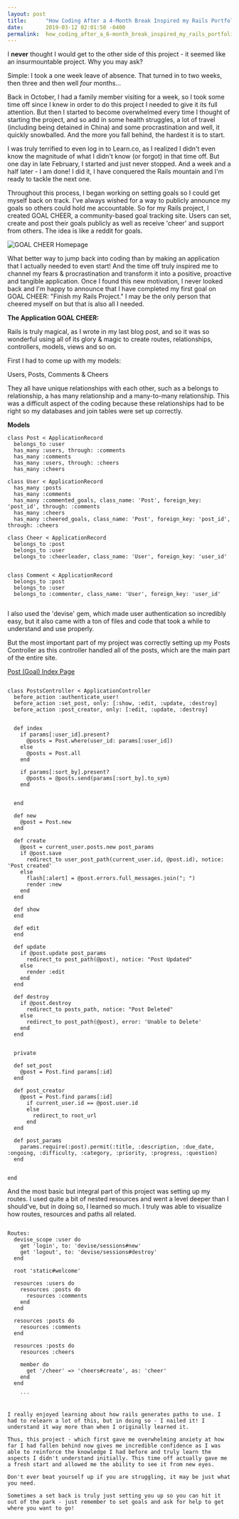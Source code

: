 ```yaml
---
layout: post
title:      "How Coding After a 4-Month Break Inspired my Rails Portfolio Project"
date:       2019-03-12 02:01:50 -0400
permalink:  how_coding_after_a_6-month_break_inspired_my_rails_portfolio_project
---
```


I **never** thought I would get to the other side of this project -  it seemed like an insurmountable project. Why you may ask? 


Simple: I took a one week leave of absence. That turned in to two weeks, then three and then well *four* months...

Back in October, I had a family member visiting for a week, so I took some time off since I knew in order to do this project I needed to give it its full attention. But then I started to become overwhelmed every time I thought of starting the project, and so add in some health struggles, a lot of travel (including being detained in China) and some procrastination and well, it quickly snowballed. And the more you fall behind, the hardest it is to start.

I was truly terrified to even log in to Learn.co, as I realized I didn't even know the magnitude of what I didn't know (or forgot) in that time off. But one day in late February, I started and just never stopped. And a week and a half later - I am done! I did it, I have conquered the Rails mountain and I'm ready to tackle the next one.

Throughout this process, I began working on setting goals so I could get myself back on track. I've always wished for a way to publicly announce my goals so others could hold me accountable. So for my Rails project, I created GOAL CHEER, a community-based goal tracking site. Users can set, create and post their goals publicly as well as receive 'cheer' and support from others. The idea is like a reddit for goals.

![GOAL CHEER Homepage](https://imgur.com/a/ZCN7ZmR)

What better way to jump back into coding than by making an application that I actually needed to even start! And the time off truly inspired me to channel my fears & procrastination and transform it into a positive, proactive and tangible application. Once I found this new motivation, I never looked back and I'm happy to announce that I have completed my first goal on GOAL CHEER: "Finish my Rails Project." I may be the only person that cheered myself on but that is also all I needed.






**The Application GOAL CHEER:**



Rails is truly magical, as I wrote in my last blog post, and so it was so wonderful using all of its glory & magic to create routes, relationships, controllers, models, views and so on.

First I had to come up with my models:

Users, Posts, Comments & Cheers

They all have unique relationships with each other, such as a belongs to relationship, a has many relationship and a many-to-many relationship. This was a difficult aspect of the coding because these relationships had to be right so my databases and join tables were set up correctly.




**Models**

```
class Post < ApplicationRecord
  belongs_to :user
  has_many :users, through: :comments
  has_many :comments
  has_many :users, through: :cheers
  has_many :cheers

class User < ApplicationRecord
  has_many :posts
  has_many :comments
  has_many :commented_goals, class_name: 'Post', foreign_key: 'post_id', through: :comments
  has_many :cheers
  has_many :cheered_goals, class_name: 'Post', foreign_key: 'post_id', through: :cheers

class Cheer < ApplicationRecord
  belongs_to :post
  belongs_to :user
  belongs_to :cheerleader, class_name: 'User', foreign_key: 'user_id'
	
	
class Comment < ApplicationRecord
  belongs_to :post
  belongs_to :user
  belongs_to :commenter, class_name: 'User', foreign_key: 'user_id'


```



I also used the 'devise' gem, which made user authentication so incredibly easy, but it also came with a ton of files and code that took a while to understand and use properly.  

But the most important part of my project was correctly setting up my Posts Controller as this controller handled all of the posts, which are the main part of the entire site. 

[Post (Goal) Index Page](https://imgur.com/a/vg8iFpg)


```

class PostsController < ApplicationController
  before_action :authenticate_user!
  before_action :set_post, only: [:show, :edit, :update, :destroy]
  before_action :post_creator, only: [:edit, :update, :destroy]


  def index
    if params[:user_id].present?
      @posts = Post.where(user_id: params[:user_id])
    else
      @posts = Post.all
    end

    if params[:sort_by].present?
      @posts = @posts.send(params[:sort_by].to_sym)
    end


  end

  def new
    @post = Post.new
  end

  def create
    @post = current_user.posts.new post_params
    if @post.save
      redirect_to user_post_path(current_user.id, @post.id), notice: 'Post created'
    else
      flash[:alert] = @post.errors.full_messages.join("; ")
      render :new
    end
  end

  def show
  end

  def edit
  end

  def update
    if @post.update post_params
      redirect_to post_path(@post), notice: "Post Updated"
    else
      render :edit
    end
  end

  def destroy
    if @post.destroy
      redirect_to posts_path, notice: "Post Deleted"
    else
      redirect_to post_path(@post), error: 'Unable to Delete'
    end
  end


  private

  def set_post
    @post = Post.find params[:id]
  end

  def post_creator
    @post = Post.find params[:id]
      if current_user.id == @post.user.id
      else
        redirect_to root_url
      end
  end

  def post_params
    params.require(:post).permit(:title, :description, :due_date, :ongoing, :difficulty, :category, :priority, :progress, :question)
  end


end

```



And the most basic but integral part of this project was setting up my routes. I used quite a bit of nested resources and went a level deeper than I should've, but in doing so, I learned so much. I truly was able to visualize how routes, resources and paths all related. 


```

Routes:
  devise_scope :user do
    get 'login', to: 'devise/sessions#new'
    get 'logout', to: 'devise/sessions#destroy'
  end

  root 'static#welcome'

  resources :users do
    resources :posts do
      resources :comments
    end
  end

  resources :posts do
    resources :comments
  end

  resources :posts do
    resources :cheers

    member do
      get '/cheer' => 'cheers#create', as: 'cheer'
    end
  end
	
	```


I really enjoyed learning about how rails generates paths to use. I had to relearn a lot of this, but in doing so - I nailed it! I understand it way more than when I originally learned it.

Thus, this project - which first gave me overwhelming anxiety at how far I had fallen behind now gives me incredible confidence as I was able to reinforce the knowledge I had before and truly learn the aspects I didn't understand initially. This time off actually gave me a fresh start and allowed me the ability to see it from new eyes. 

Don't ever beat yourself up if you are struggling, it may be just what you need.

Sometimes a set back is truly just setting you up so you can hit it out of the park - just remember to set goals and ask for help to get where you want to go! 




